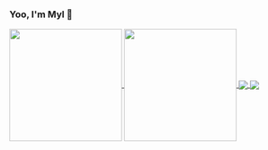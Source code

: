 ### Yoo, I'm Myl 👋

<!-- [![GitHub](https://img.shields.io/badge/dynamic/json?logo=github&label=GitHub&labelColor=495867&color=495867&query=%24.data.totalSubs&url=https%3A%2F%2Fapi.spencerwoo.com%2Fsubstats%2F%3Fsource%3Dgithub%26queryKey%3Dhayschan&style=flat-square)](https://github.com/hayschan)
[![RSS](https://img.shields.io/badge/dynamic/json?logo=rss&logoColor=white&label=RSS&labelColor=95B8D1&color=95B8D1&query=%24.data.totalSubs&url=https%3A%2F%2Fapi.spencerwoo.com%2Fsubstats%2F%3Fsource%3Dfeedly%257Cinoreader%257CfeedsPub%26queryKey%3Dhttps://haysc.tech/feed.xml&style=flat-square)](https://haysc.tech/) -->

<!-- - 🍻 Junior at 🇨🇳 [PKU](https://www.pku.edu.cn), _BSc in Computer Science_
- ⚡ C++ / Python.
- 🖋 Writer at [sspai](https://sspai.com/u/aw0luepf/posts)
- ✍️ [Blogger](https://haysc.tech)
- 🏃 Sailing / Kayak / Scuba Diving / Windsurfing / Table Tennis / Cycling
- 🥋 Boxing / Tai Chi
- ♟ Chinese Chess / Chess  -->


<!-- > 这是每日小知识，记录自己学习的知识点. -->

<!-- - 启动命令 docsify serve mayunlongtx -->

<!-- ![Anurag's GitHub stats](https://github-readme-stats.vercel.app/api?username=mayunlongtx&show_icons=true)
[![Harlok's wakatime stats](https://github-readme-stats.vercel.app/api/wakatime?username=mayunlongtx)]
[![Readme Card](https://github-readme-stats.vercel.app/api/pin/?username=mayunlongtx&repo=my-mini-vue)](https://github.com/mayunlongtx/my-mini-vue) -->

<!-- ![Top Langs](https://github-readme-stats.vercel.app/api/top-langs/?username=mayunlongtx&langs_count=8) -->

<a href="https://github.com/anuraghazra/github-readme-stats">
  <img height=200 align="center" src="https://github-readme-stats.vercel.app/api?username=mayunlongtx&show_icons=true" />
</a>
<a href="https://github.com/anuraghazra/convoychat">
  <img height=200 align="center" src="https://github-readme-stats.vercel.app/api/top-langs?username=mayunlongtx&layout=compact&langs_count=8&card_width=320" />
</a>

<a href="https://github.com/mayunlongtx/my-mini-vue">
  <img align="center" src="https://github-readme-stats.vercel.app/api/pin/?username=mayunlongtx&repo=my-mini-vue" />
</a>
<a href="https://github.com/mayunlongtx/">
  <img align="center" src="https://github-readme-stats.vercel.app/api/pin/?username=mayunlongtx&repo=vitepress-test" />
</a>



<!-- [![Harlok's wakatime stats](https://github-readme-stats.vercel.app/api/wakatime?username=mayunlongtx)](https://github.com/anuraghazra/github-readme-stats) -->


<!-- ![Anurag's GitHub stats](https://github-readme-stats.vercel.app/api?username=mayunlongtx&show=reviews,discussions_started,discussions_answered,prs_merged,prs_merged_percentage) -->
<!-- 
![Anurag's GitHub stats](https://github-readme-stats.vercel.app/api?username=mayunlongtx&show_icons=true&theme=radical) -->
